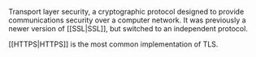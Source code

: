 Transport layer security, a cryptographic protocol designed to provide communications security over a computer network. It was previously a newer version of [[SSL|SSL]], but switched to an independent protocol.

[[HTTPS|HTTPS]] is the most common implementation of TLS.